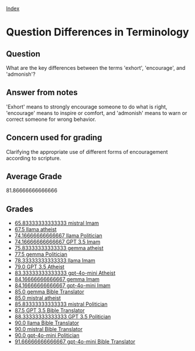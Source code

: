 
[Index](../../index.md)
# Question Differences in Terminology
## Question
What are the key differences between the terms 'exhort', 'encourage', and 'admonish'?

## Answer from notes
'Exhort' means to strongly encourage someone to do what is right, 'encourage' means to inspire or comfort, and 'admonish' means to warn or correct someone for wrong behavior.

## Concern used for grading
Clarifying the appropriate use of different forms of encouragement according to scripture.

## Average Grade
81.86666666666666

## Grades
 * [65.83333333333333 mistral Imam](../answers/mistral_Imam/Differences_in_Terminology.md)
 * [67.5 llama atheist](../answers/llama_atheist/Differences_in_Terminology.md)
 * [74.16666666666667 llama Politician](../answers/llama_Politician/Differences_in_Terminology.md)
 * [74.16666666666667 GPT 3.5 Imam](../answers/GPT_3.5_Imam/Differences_in_Terminology.md)
 * [75.83333333333333 gemma atheist](../answers/gemma_atheist/Differences_in_Terminology.md)
 * [77.5 gemma Politician](../answers/gemma_Politician/Differences_in_Terminology.md)
 * [78.33333333333333 llama Imam](../answers/llama_Imam/Differences_in_Terminology.md)
 * [79.0 GPT 3.5 Atheist](../answers/GPT_3.5_Atheist/Differences_in_Terminology.md)
 * [83.33333333333333 gpt-4o-mini Atheist](../answers/gpt-4o-mini_Atheist/Differences_in_Terminology.md)
 * [84.16666666666667 gemma Imam](../answers/gemma_Imam/Differences_in_Terminology.md)
 * [84.16666666666667 gpt-4o-mini Imam](../answers/gpt-4o-mini_Imam/Differences_in_Terminology.md)
 * [85.0 gemma Bible Translator](../answers/gemma_Bible_Translator/Differences_in_Terminology.md)
 * [85.0 mistral atheist](../answers/mistral_atheist/Differences_in_Terminology.md)
 * [85.83333333333333 mistral Politician](../answers/mistral_Politician/Differences_in_Terminology.md)
 * [87.5 GPT 3.5 Bible Translator](../answers/GPT_3.5_Bible_Translator/Differences_in_Terminology.md)
 * [88.33333333333333 GPT 3.5 Politician](../answers/GPT_3.5_Politician/Differences_in_Terminology.md)
 * [90.0 llama Bible Translator](../answers/llama_Bible_Translator/Differences_in_Terminology.md)
 * [90.0 mistral Bible Translator](../answers/mistral_Bible_Translator/Differences_in_Terminology.md)
 * [90.0 gpt-4o-mini Politician](../answers/gpt-4o-mini_Politician/Differences_in_Terminology.md)
 * [91.66666666666667 gpt-4o-mini Bible Translator](../answers/gpt-4o-mini_Bible_Translator/Differences_in_Terminology.md)
